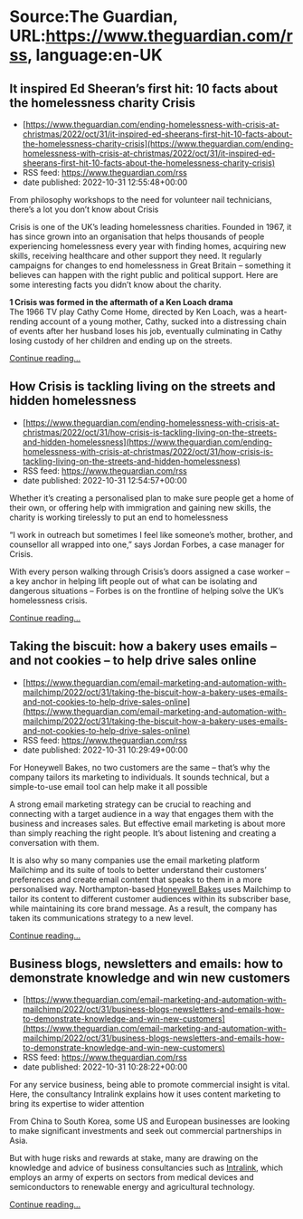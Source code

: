 # Source:The Guardian, URL:https://www.theguardian.com/rss, language:en-UK

## It inspired Ed Sheeran’s first hit: 10 facts about the homelessness charity Crisis
 - [https://www.theguardian.com/ending-homelessness-with-crisis-at-christmas/2022/oct/31/it-inspired-ed-sheerans-first-hit-10-facts-about-the-homelessness-charity-crisis](https://www.theguardian.com/ending-homelessness-with-crisis-at-christmas/2022/oct/31/it-inspired-ed-sheerans-first-hit-10-facts-about-the-homelessness-charity-crisis)
 - RSS feed: https://www.theguardian.com/rss
 - date published: 2022-10-31 12:55:48+00:00

<p>From philosophy workshops to the need for volunteer nail technicians, there’s a lot you don’t know about Crisis</p><p>Crisis is one of the UK’s leading homelessness charities. Founded in 1967, it has since grown into an organisation that helps thousands of people experiencing homelessness every year with finding homes, acquiring new skills, receiving healthcare and other support they need. It regularly campaigns for changes to end homelessness in Great Britain – something it believes can happen with the right public and political support. Here are some interesting facts you didn’t know about the charity.</p><p><strong>1 Crisis was formed in the aftermath of a Ken Loach drama <br /></strong>The 1966 TV play Cathy Come Home, directed by Ken Loach, was a heart-rending account of a young mother, Cathy, sucked into a distressing chain of events after her husband loses his job, eventually culminating in Cathy losing custody of her children and ending up on the streets.</p> <a href="https://www.theguardian.com/ending-homelessness-with-crisis-at-christmas/2022/oct/31/it-inspired-ed-sheerans-first-hit-10-facts-about-the-homelessness-charity-crisis">Continue reading...</a>

## How Crisis is tackling living on the streets and hidden homelessness
 - [https://www.theguardian.com/ending-homelessness-with-crisis-at-christmas/2022/oct/31/how-crisis-is-tackling-living-on-the-streets-and-hidden-homelessness](https://www.theguardian.com/ending-homelessness-with-crisis-at-christmas/2022/oct/31/how-crisis-is-tackling-living-on-the-streets-and-hidden-homelessness)
 - RSS feed: https://www.theguardian.com/rss
 - date published: 2022-10-31 12:54:57+00:00

<p>Whether it’s creating a personalised plan to make sure people get a home of their own, or offering help with immigration and gaining new skills, the charity is working tirelessly to put an end to homelessness</p><p>“I work in outreach but sometimes I feel like someone’s mother, brother, and counsellor all wrapped into one,” says Jordan Forbes, a case manager for Crisis.</p><p>With every person walking through Crisis’s doors assigned a case worker – a key anchor in helping lift people out of what can be isolating and dangerous situations – Forbes is on the frontline of helping solve the UK’s homelessness crisis.</p> <a href="https://www.theguardian.com/ending-homelessness-with-crisis-at-christmas/2022/oct/31/how-crisis-is-tackling-living-on-the-streets-and-hidden-homelessness">Continue reading...</a>

## Taking the biscuit: how a bakery uses emails – and not cookies – to help drive sales online
 - [https://www.theguardian.com/email-marketing-and-automation-with-mailchimp/2022/oct/31/taking-the-biscuit-how-a-bakery-uses-emails-and-not-cookies-to-help-drive-sales-online](https://www.theguardian.com/email-marketing-and-automation-with-mailchimp/2022/oct/31/taking-the-biscuit-how-a-bakery-uses-emails-and-not-cookies-to-help-drive-sales-online)
 - RSS feed: https://www.theguardian.com/rss
 - date published: 2022-10-31 10:29:49+00:00

<p>For Honeywell Bakes, no two customers are the same – that’s why the company tailors its marketing to individuals. It sounds technical, but a simple-to-use email tool can help make it all possible</p><p>A strong email marketing strategy can be crucial to reaching and connecting with a target audience in a way that engages them with the business and increases sales. But effective email marketing is about more than simply reaching the right people. It’s about listening and creating a conversation with them.</p><p>It is also why so many companies use the email marketing platform Mailchimp and its suite of tools to better understand their customers’ preferences and create email content that speaks to them in a more personalised way. Northampton-based <a href="https://honeywellbakes.com/" rel="nofollow">Honeywell Bakes</a> uses Mailchimp to tailor its content to different customer audiences within its subscriber base, while maintaining its core brand message. As a result, the company has taken its communications strategy to a new level.</p> <a href="https://www.theguardian.com/email-marketing-and-automation-with-mailchimp/2022/oct/31/taking-the-biscuit-how-a-bakery-uses-emails-and-not-cookies-to-help-drive-sales-online">Continue reading...</a>

## Business blogs, newsletters and emails: how to demonstrate knowledge and win new customers
 - [https://www.theguardian.com/email-marketing-and-automation-with-mailchimp/2022/oct/31/business-blogs-newsletters-and-emails-how-to-demonstrate-knowledge-and-win-new-customers](https://www.theguardian.com/email-marketing-and-automation-with-mailchimp/2022/oct/31/business-blogs-newsletters-and-emails-how-to-demonstrate-knowledge-and-win-new-customers)
 - RSS feed: https://www.theguardian.com/rss
 - date published: 2022-10-31 10:28:22+00:00

<p>For any service business, being able to promote commercial insight is vital. Here, the consultancy Intralink explains how it uses content marketing to bring its expertise to wider attention</p><p>From China to South Korea, some US and European businesses are looking to make significant investments and seek out commercial partnerships in Asia.</p><p>But with huge risks and rewards at stake, many are drawing on the knowledge and advice of business consultancies such as <a href="https://www.intralinkgroup.com/en-GB/" rel="nofollow">Intralink</a>, which employs an army of experts on sectors from medical devices and semiconductors to renewable energy and agricultural technology.</p> <a href="https://www.theguardian.com/email-marketing-and-automation-with-mailchimp/2022/oct/31/business-blogs-newsletters-and-emails-how-to-demonstrate-knowledge-and-win-new-customers">Continue reading...</a>

